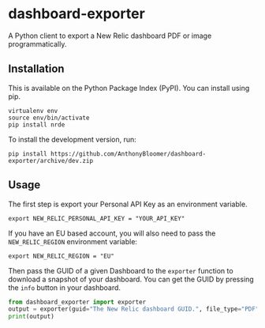 # dashboard-exporter
A Python client to export a New Relic dashboard PDF or image programmatically.

## Installation

This is available on the Python Package Index (PyPI). You can install using pip.

```
virtualenv env
source env/bin/activate
pip install nrde
```

To install the development version, run:

```
pip install https://github.com/AnthonyBloomer/dashboard-exporter/archive/dev.zip
```

## Usage

The first step is export your Personal API Key as an environment variable.

```
export NEW_RELIC_PERSONAL_API_KEY = "YOUR_API_KEY"
```

If you have an EU based account, you will also need to pass the `NEW_RELIC_REGION` environment variable:

```
export NEW_RELIC_REGION = "EU"
```

Then pass the GUID of a given Dashboard to the `exporter` function to download a snapshot of your dashboard. 
You can get the GUID by pressing the `info` button in your dashboard. 

```python
from dashboard_exporter import exporter
output = exporter(guid="The New Relic dashboard GUID.", file_type="PDF",)
print(output)
```

